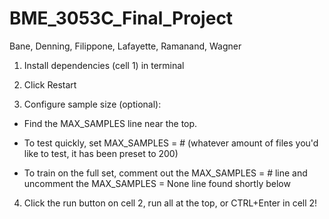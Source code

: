 # BME_3053C_Final_Project
Bane, Denning, Filippone, Lafayette, Ramanand, Wagner


1. Install dependencies (cell 1) in terminal

2. Click Restart 

3. Configure sample size (optional):

- Find the MAX_SAMPLES line near the top.

- To test quickly, set MAX_SAMPLES = # (whatever amount of files you'd like to test, it has been preset to 200)

- To train on the full set, comment out the MAX_SAMPLES = # line and uncomment the 
MAX_SAMPLES = None line found shortly below

4. Click the run button on cell 2, run all at the top, or CTRL+Enter in cell 2! 